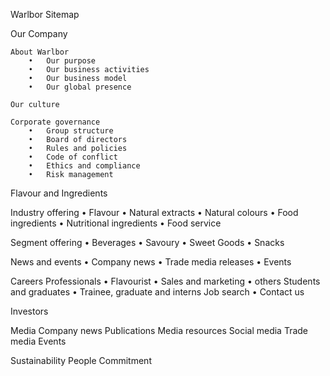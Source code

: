 Warlbor Sitemap

Our Company

    About Warlbor
        •	Our purpose
        •	Our business activities
        •	Our business model
        •	Our global presence

    Our culture

    Corporate governance
        •	Group structure
        •	Board of directors
        •	Rules and policies
        •	Code of conflict
        •	Ethics and compliance
        •	Risk management

Flavour and Ingredients

Industry offering
    •	Flavour
    •	Natural extracts
    •	Natural colours
    •	Food ingredients
    •	Nutritional ingredients
    •	Food service

Segment offering
    •	Beverages
    •	Savoury
    •	Sweet Goods
    •	Snacks

News and events
    •	Company news
    •	Trade media releases
    •	Events 

Careers
    Professionals
        •	Flavourist
        •	Sales and marketing
        •	others
    Students and graduates
        •	Trainee, graduate and interns
    Job search
        •	Contact us

Investors

Media
    Company news
    Publications
    Media resources
    Social media
    Trade media
    Events

Sustainability
    People
    Commitment

